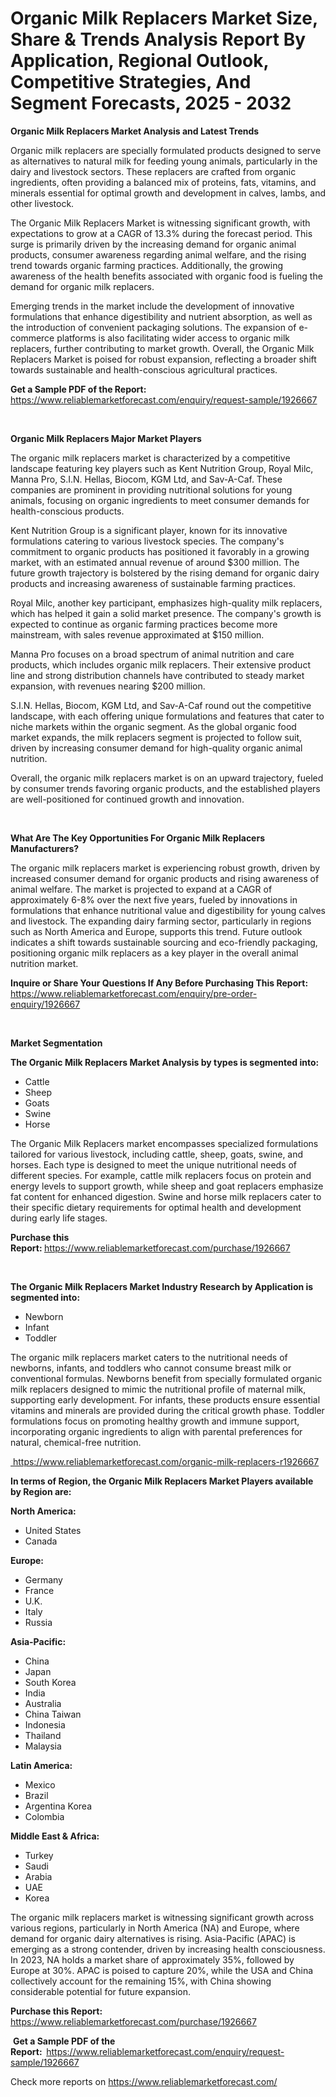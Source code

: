 <p><h1>Organic Milk Replacers Market Size, Share & Trends Analysis Report By Application, Regional Outlook, Competitive Strategies, And Segment Forecasts, 2025 - 2032</h1></p><p><strong>Organic Milk Replacers Market Analysis and Latest Trends</strong></p>
<p><p>Organic milk replacers are specially formulated products designed to serve as alternatives to natural milk for feeding young animals, particularly in the dairy and livestock sectors. These replacers are crafted from organic ingredients, often providing a balanced mix of proteins, fats, vitamins, and minerals essential for optimal growth and development in calves, lambs, and other livestock.</p><p>The Organic Milk Replacers Market is witnessing significant growth, with expectations to grow at a CAGR of 13.3% during the forecast period. This surge is primarily driven by the increasing demand for organic animal products, consumer awareness regarding animal welfare, and the rising trend towards organic farming practices. Additionally, the growing awareness of the health benefits associated with organic food is fueling the demand for organic milk replacers.</p><p>Emerging trends in the market include the development of innovative formulations that enhance digestibility and nutrient absorption, as well as the introduction of convenient packaging solutions. The expansion of e-commerce platforms is also facilitating wider access to organic milk replacers, further contributing to market growth. Overall, the Organic Milk Replacers Market is poised for robust expansion, reflecting a broader shift towards sustainable and health-conscious agricultural practices.</p></p>
<p><strong>Get a Sample PDF of the Report:&nbsp;</strong> <a href="https://www.reliablemarketforecast.com/enquiry/request-sample/1926667?utm_campaign=3503&utm_medium=2&utm_source=Github&utm_content=ia&utm_term=07042025&utm_id=organic-milk-replacers">https://www.reliablemarketforecast.com/enquiry/request-sample/1926667</a></p>
<p>&nbsp;</p>
<p><strong>Organic Milk Replacers Major Market Players</strong></p>
<p><p>The organic milk replacers market is characterized by a competitive landscape featuring key players such as Kent Nutrition Group, Royal Milc, Manna Pro, S.I.N. Hellas, Biocom, KGM Ltd, and Sav-A-Caf. These companies are prominent in providing nutritional solutions for young animals, focusing on organic ingredients to meet consumer demands for health-conscious products.</p><p>Kent Nutrition Group is a significant player, known for its innovative formulations catering to various livestock species. The company's commitment to organic products has positioned it favorably in a growing market, with an estimated annual revenue of around $300 million. The future growth trajectory is bolstered by the rising demand for organic dairy products and increasing awareness of sustainable farming practices.</p><p>Royal Milc, another key participant, emphasizes high-quality milk replacers, which has helped it gain a solid market presence. The company's growth is expected to continue as organic farming practices become more mainstream, with sales revenue approximated at $150 million.</p><p>Manna Pro focuses on a broad spectrum of animal nutrition and care products, which includes organic milk replacers. Their extensive product line and strong distribution channels have contributed to steady market expansion, with revenues nearing $200 million.</p><p>S.I.N. Hellas, Biocom, KGM Ltd, and Sav-A-Caf round out the competitive landscape, with each offering unique formulations and features that cater to niche markets within the organic segment. As the global organic food market expands, the milk replacers segment is projected to follow suit, driven by increasing consumer demand for high-quality organic animal nutrition.</p><p>Overall, the organic milk replacers market is on an upward trajectory, fueled by consumer trends favoring organic products, and the established players are well-positioned for continued growth and innovation.</p></p>
<p>&nbsp;</p>
<p><strong>What Are The Key Opportunities For Organic Milk Replacers Manufacturers?</strong></p>
<p><p>The organic milk replacers market is experiencing robust growth, driven by increased consumer demand for organic products and rising awareness of animal welfare. The market is projected to expand at a CAGR of approximately 6-8% over the next five years, fueled by innovations in formulations that enhance nutritional value and digestibility for young calves and livestock. The expanding dairy farming sector, particularly in regions such as North America and Europe, supports this trend. Future outlook indicates a shift towards sustainable sourcing and eco-friendly packaging, positioning organic milk replacers as a key player in the overall animal nutrition market.</p></p>
<p><strong>Inquire or Share Your Questions If Any Before Purchasing This Report:</strong> <a href="https://www.reliablemarketforecast.com/enquiry/pre-order-enquiry/1926667?utm_campaign=3503&utm_medium=2&utm_source=Github&utm_content=ia&utm_term=07042025&utm_id=organic-milk-replacers">https://www.reliablemarketforecast.com/enquiry/pre-order-enquiry/1926667</a></p>
<p>&nbsp;</p>
<p><strong>Market Segmentation</strong></p>
<p><strong>The Organic Milk Replacers Market Analysis by types is segmented into:</strong></p>
<p><ul><li>Cattle</li><li>Sheep</li><li>Goats</li><li>Swine</li><li>Horse</li></ul></p>
<p><p>The Organic Milk Replacers market encompasses specialized formulations tailored for various livestock, including cattle, sheep, goats, swine, and horses. Each type is designed to meet the unique nutritional needs of different species. For example, cattle milk replacers focus on protein and energy levels to support growth, while sheep and goat replacers emphasize fat content for enhanced digestion. Swine and horse milk replacers cater to their specific dietary requirements for optimal health and development during early life stages.</p></p>
<p><strong>Purchase this Report:&nbsp;</strong><a href="https://www.reliablemarketforecast.com/purchase/1926667?utm_campaign=3503&utm_medium=2&utm_source=Github&utm_content=ia&utm_term=07042025&utm_id=organic-milk-replacers">https://www.reliablemarketforecast.com/purchase/1926667</a></p>
<p>&nbsp;</p>
<p><strong>The Organic Milk Replacers Market Industry Research by Application is segmented into:</strong></p>
<p><ul><li>Newborn</li><li>Infant</li><li>Toddler</li></ul></p>
<p><p>The organic milk replacers market caters to the nutritional needs of newborns, infants, and toddlers who cannot consume breast milk or conventional formulas. Newborns benefit from specially formulated organic milk replacers designed to mimic the nutritional profile of maternal milk, supporting early development. For infants, these products ensure essential vitamins and minerals are provided during the critical growth phase. Toddler formulations focus on promoting healthy growth and immune support, incorporating organic ingredients to align with parental preferences for natural, chemical-free nutrition.</p></p>
<p><a href="https://www.reliablemarketforecast.com/organic-milk-replacers-r1926667?utm_campaign=3503&utm_medium=2&utm_source=Github&utm_content=ia&utm_term=07042025&utm_id=organic-milk-replacers">&nbsp;https://www.reliablemarketforecast.com/organic-milk-replacers-r1926667</a></p>
<p><strong>In terms of Region, the Organic Milk Replacers Market Players available by Region are:</strong></p>
<p>
    <p> <strong> North America: </strong>
        <ul>
            <li>United States</li>
            <li>Canada</li>
        </ul>
        </p> 
    <p> <strong> Europe: </strong>
        <ul>
            <li>Germany</li>
            <li>France</li>
            <li>U.K.</li>
            <li>Italy</li>
            <li>Russia</li>
        </ul>
        </p> 
    <p> <strong> Asia-Pacific: </strong>
        <ul>
            <li>China</li>
            <li>Japan</li>
            <li>South Korea</li>
            <li>India</li>
            <li>Australia</li>
            <li>China Taiwan</li>
            <li>Indonesia</li>
            <li>Thailand</li>
            <li>Malaysia</li>
        </ul>
        </p> 
    <p> <strong> Latin America: </strong>
        <ul>
            <li>Mexico</li>
            <li>Brazil</li>
            <li>Argentina Korea</li>
            <li>Colombia</li>
        </ul>
        </p> 
    <p> <strong> Middle East & Africa: </strong>
        <ul>
            <li>Turkey</li>
            <li>Saudi</li>
            <li>Arabia</li>
            <li>UAE</li>
            <li>Korea</li>
        </ul>
    </p>
    </p>
<p><p>The organic milk replacers market is witnessing significant growth across various regions, particularly in North America (NA) and Europe, where demand for organic dairy alternatives is rising. Asia-Pacific (APAC) is emerging as a strong contender, driven by increasing health consciousness. In 2023, NA holds a market share of approximately 35%, followed by Europe at 30%. APAC is poised to capture 20%, while the USA and China collectively account for the remaining 15%, with China showing considerable potential for future expansion.</p></p>
<p><strong>Purchase this Report: </strong><a href="https://www.reliablemarketforecast.com/purchase/1926667?utm_campaign=3503&utm_medium=2&utm_source=Github&utm_content=ia&utm_term=07042025&utm_id=organic-milk-replacers">https://www.reliablemarketforecast.com/purchase/1926667</a></p>
<p>&nbsp;<strong>Get a Sample PDF of the Report:&nbsp;&nbsp;</strong><a href="https://www.reliablemarketforecast.com/enquiry/request-sample/1926667?utm_campaign=3503&utm_medium=2&utm_source=Github&utm_content=ia&utm_term=07042025&utm_id=organic-milk-replacers">https://www.reliablemarketforecast.com/enquiry/request-sample/1926667</a></p>
<p><strong></strong></p>
<p>Check more reports on <a href="https://www.reliablemarketforecast.com/?utm_campaign=3503&utm_medium=2&utm_source=Github&utm_content=ia&utm_term=07042025&utm_id=organic-milk-replacers">https://www.reliablemarketforecast.com/</a></p>